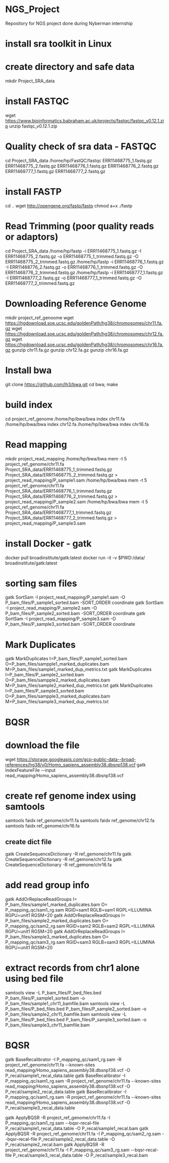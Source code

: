 # NGS_Project
Repository for NGS project done during Nyberman internship

# install sra toolkit in Linux


# create directory and safe data
mkdir Project_SRA_data

# install FASTQC
wget https://www.bioinformatics.babraham.ac.uk/projects/fastqc/fastqc_v0.12.1.zip
unzip fastqc_v0.12.1.zip

# Quality check of sra data - FASTQC
cd Project_SRA_data
/home/hp/FastQC/fastqc ERR11468775_1.fastq.gz ERR11468775_2.fastq.gz ERR11468776_1.fastq.gz ERR11468776_2.fastq.gz ERR11468777_1.fastq.gz ERR11468777_2.fastq.gz 

# install FASTP
cd ..
wget http://opengene.org/fastp/fastp
chmod a+x ./fastp

# Read Trimming (poor quality reads or adaptors)
cd Project_SRA_data
/home/hp/fastp -i ERR11468775_1.fastq.gz -I ERR11468775_2.fastq.gz -o ERR11468775_1_trimmed.fastq.gz -O ERR11468775_2_trimmed.fastq.gz
/home/hp/fastp -i ERR11468776_1.fastq.gz -I ERR11468776_2.fastq.gz -o ERR11468776_1_trimmed.fastq.gz -O ERR11468776_2_trimmed.fastq.gz
/home/hp/fastp -i ERR11468777_1.fastq.gz -I ERR11468777_2.fastq.gz -o ERR11468777_1_trimmed.fastq.gz -O ERR11468777_2_trimmed.fastq.gz

# Downloading Reference Genome
mkdir project_ref_genoome
wget https://hgdownload.soe.ucsc.edu/goldenPath/hg38/chromosomes/chr11.fa.gz
wget https://hgdownload.soe.ucsc.edu/goldenPath/hg38/chromosomes/chr12.fa.gz
wget https://hgdownload.soe.ucsc.edu/goldenPath/hg38/chromosomes/chr16.fa.gz
gunzip chr11.fa.gz
gunzip chr12.fa.gz
gunzip chr16.fa.gz

# Install bwa
git clone https://github.com/lh3/bwa.git
cd bwa; make

# build index
cd project_ref_genome
/home/hp/bwa/bwa index chr11.fa
/home/hp/bwa/bwa index chr12.fa
/home/hp/bwa/bwa index chr16.fa

# Read mapping
mkdir project_read_mapping
/home/hp/bwa/bwa mem -t 5 project_ref_genome/chr11.fa Project_SRA_data/ERR11468775_1_trimmed.fastq.gz Project_SRA_data/ERR11468775_2_trimmed.fastq.gz > project_read_mapping/P_sample1.sam
/home/hp/bwa/bwa mem -t 5 project_ref_genome/chr11.fa Project_SRA_data/ERR11468776_1_trimmed.fastq.gz Project_SRA_data/ERR11468776_2_trimmed.fastq.gz > project_read_mapping/P_sample2.sam
/home/hp/bwa/bwa mem -t 5 project_ref_genome/chr11.fa Project_SRA_data/ERR11468777_1_trimmed.fastq.gz Project_SRA_data/ERR11468777_2_trimmed.fastq.gz > project_read_mapping/P_sample3.sam

# install Docker - gatk
docker pull broadinstitute/gatk:latest
docker run -it -v $PWD:/data/ broadinstitute/gatk:latest

# sorting sam files
gatk SortSam -I project_read_mapping/P_sample1.sam -O P_bam_files/P_sample1_sorted.bam -SORT_ORDER coordinate
gatk SortSam -I project_read_mapping/P_sample2.sam -O P_bam_files/P_sample2_sorted.bam -SORT_ORDER coordinate
gatk SortSam -I project_read_mapping/P_sample3.sam -O P_bam_files/P_sample3_sorted.bam -SORT_ORDER coordinate

# Mark Duplicates
gatk MarkDuplicates I=P_bam_files/P_sample1_sorted.bam O=P_bam_files/sampple1_marked_duplicates.bam M=P_bam_files/sample1_marked_dup_metrics.txt
gatk MarkDuplicates I=P_bam_files/P_sample2_sorted.bam O=P_bam_files/sampple2_marked_duplicates.bam M=P_bam_files/sample2_marked_dup_metrics.txt
gatk MarkDuplicates I=P_bam_files/P_sample3_sorted.bam O=P_bam_files/sampple3_marked_duplicates.bam M=P_bam_files/sample3_marked_dup_metrics.txt

# BQSR
# download the file 
wget https://storage.googleapis.com/gcp-public-data--broad-references/hg38/v0/Homo_sapiens_assembly38.dbsnp138.vcf
gatk IndexFeatureFile --input read_mapping/Homo_sapiens_assembly38.dbsnp138.vcf

# create ref genome index using samtools
samtools faidx ref_genome/chr11.fa
samtools faidx ref_genome/chr12.fa
samtools faidx ref_genome/chr16.fa
## create dict file
gatk CreateSequenceDictionary -R ref_gemone/chr11.fa
gatk CreateSequenceDictionary -R ref_gemone/chr12.fa
gatk CreateSequenceDictionary -R ref_gemone/chr16.fa

# add read group info
gatk AddOrReplaceReadGroups I= P_bam_files/sample1_marked_duplicates.bam  O= P_mapping_qc/sam1_rg.sam RGID=sam1 RGLB=sam1 RGPL=ILLUMINA RGPU=unit1 RGSM=20 
gatk AddOrReplaceReadGroups I= P_bam_files/sample2_marked_duplicates.bam  O= P_mapping_qc/sam2_rg.sam RGID=sam2 RGLB=sam2 RGPL=ILLUMINA RGPU=unit1 RGSM=20 
gatk AddOrReplaceReadGroups I= P_bam_files/sample3_marked_duplicates.bam  O= P_mapping_qc/sam3_rg.sam RGID=sam3 RGLB=sam3 RGPL=ILLUMINA RGPU=unit1 RGSM=20 

# extract records from chr1 alone using bed file
samtools view -L P_bam_files/P_bed_files.bed P_bam_files/P_sample1_sorted.bam -o P_bam_files/sample1_chr11_bamfile.bam
samtools view -L P_bam_files/P_bed_files.bed P_bam_files/P_sample2_sorted.bam -o P_bam_files/sample2_chr11_bamfile.bam
samtools view -L P_bam_files/P_bed_files.bed P_bam_files/P_sample3_sorted.bam -o P_bam_files/sample3_chr11_bamfile.bam

# BQSR
gatk BaseRecalibrator -I P_mapping_qc/sam1_rg.sam -R project_ref_genome/chr11.fa --known-sites read_mapping/Homo_sapiens_assembly38.dbsnp138.vcf -O P_recal/sample1_recal_data.table
gatk BaseRecalibrator -I P_mapping_qc/sam1_rg.sam -R project_ref_genome/chr11.fa --known-sites read_mapping/Homo_sapiens_assembly38.dbsnp138.vcf -O P_recal/sample2_recal_data.table
gatk BaseRecalibrator -I P_mapping_qc/sam1_rg.sam -R project_ref_genome/chr11.fa --known-sites read_mapping/Homo_sapiens_assembly38.dbsnp138.vcf -O P_recal/sample3_recal_data.table

gatk ApplyBQSR -R project_ref_genome/chr11.fa -I P_mapping_qc/sam1_rg.sam --bqsr-recal-file P_recal/sample1_recal_data.table -O P_recal/sample1_recal.bam
gatk ApplyBQSR -R project_ref_genome/chr11.fa -I P_mapping_qc/sam2_rg.sam --bqsr-recal-file P_recal/sample2_recal_data.table -O P_recal/sample2_recal.bam
gatk ApplyBQSR -R project_ref_genome/chr11.fa -I P_mapping_qc/sam3_rg.sam --bqsr-recal-file P_recal/sample3_recal_data.table -O P_recal/sample3_recal.bam

#




